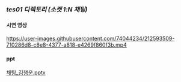 ### *tes01 디렉토리 (소켓 1:N 채팅)*
#### 시연 영상
https://user-images.githubusercontent.com/74044234/212593509-710286d8-c8e8-4377-a818-e4269f860f3b.mp4
#### ppt
[채팅_김행운.pptx](https://github.com/kimhaengun/Bit-java/files/10422321/_.pptx)

